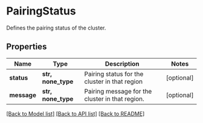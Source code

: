 # PairingStatus

Defines the pairing status of the cluster.

## Properties
Name | Type | Description | Notes
------------ | ------------- | ------------- | -------------
**status** | **str, none_type** | Pairing status for the cluster in that region | [optional] 
**message** | **str, none_type** | Pairing message for the cluster in that region. | [optional] 

[[Back to Model list]](../README.md#documentation-for-models) [[Back to API list]](../README.md#documentation-for-api-endpoints) [[Back to README]](../README.md)


